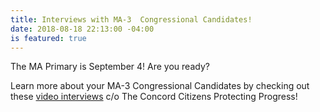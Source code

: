 ```yaml
---
title: Interviews with MA-3  Congressional Candidates!
date: 2018-08-18 22:13:00 -04:00
is featured: true
---
```


The MA Primary is September 4!  Are you ready?

Learn more about your MA-3 Congressional Candidates by checking out these [video interviews](https://www.youtube.com/channel/UCV93nK968mUZAj7T88ui99A) c/o The Concord Citizens Protecting Progress!

